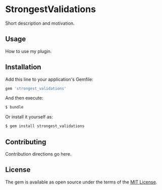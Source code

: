 # StrongestValidations
Short description and motivation.

## Usage
How to use my plugin.

## Installation
Add this line to your application's Gemfile:

```ruby
gem 'strongest_validations'
```

And then execute:
```bash
$ bundle
```

Or install it yourself as:
```bash
$ gem install strongest_validations
```

## Contributing
Contribution directions go here.

## License
The gem is available as open source under the terms of the [MIT License](http://opensource.org/licenses/MIT).
